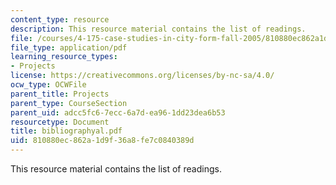 ```yaml
---
content_type: resource
description: This resource material contains the list of readings.
file: /courses/4-175-case-studies-in-city-form-fall-2005/810880ec862a1d9f36a8fe7c0840389d_bibliographyal.pdf
file_type: application/pdf
learning_resource_types:
- Projects
license: https://creativecommons.org/licenses/by-nc-sa/4.0/
ocw_type: OCWFile
parent_title: Projects
parent_type: CourseSection
parent_uid: adcc5fc6-7ecc-6a7d-ea96-1dd23dea6b53
resourcetype: Document
title: bibliographyal.pdf
uid: 810880ec-862a-1d9f-36a8-fe7c0840389d
---
```

This resource material contains the list of readings.